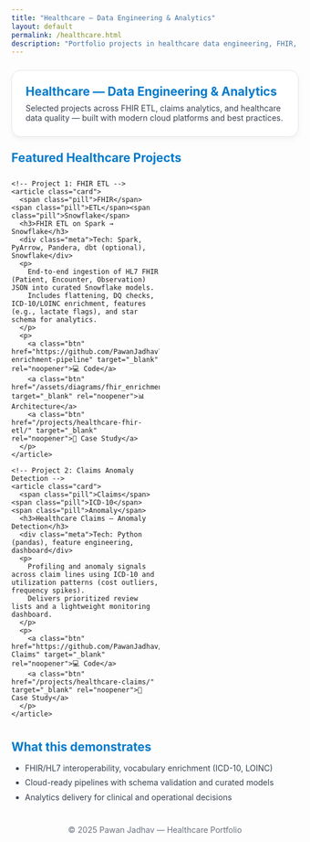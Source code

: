 ```yaml
---
title: "Healthcare — Data Engineering & Analytics"
layout: default
permalink: /healthcare.html
description: "Portfolio projects in healthcare data engineering, FHIR, and analytics."
---
```


<section style="background:#fff;border:1px solid #e5e7eb;border-radius:16px;padding:24px;margin:24px 0;box-shadow:0 4px 10px rgba(0,0,0,.05);">
  <h1 style="color:#007ACC;margin:0 0 8px;">Healthcare — Data Engineering & Analytics</h1>
  <p style="color:#374151;margin:0;">
    Selected projects across FHIR ETL, claims analytics, and healthcare data quality — built with modern cloud platforms and best practices.
  </p>
</section>

<style>
  .grid{display:grid;grid-template-columns:repeat(2,minmax(260px,1fr));gap:16px}
  @media(max-width:800px){.grid{grid-template-columns:1fr}}
  .card{border:1px solid #e5e7eb;border-radius:12px;background:#fff;padding:16px;box-shadow:0 2px 6px rgba(0,0,0,.04)}
  .card h3{margin:0 0 6px;color:#1f2937}
  .card p{margin:0 0 10px;color:#374151;line-height:1.6}
  .meta{font-size:12px;color:#6b7280;margin-bottom:6px}
  .btn{display:inline-flex;align-items:center;justify-content:center;padding:6px 12px;border-radius:8px;border:1px solid #e5e7eb;background:#f8fafc;color:#111827;text-decoration:none;font-size:14px;margin-right:8px}
  .btn:hover{background:#fff;box-shadow:0 4px 14px rgba(0,0,0,.08)}
  .pill{display:inline-block;background:#eff6ff;color:#0f2e5e;border:1px solid #dbeafe;padding:2px 8px;border-radius:999px;font-size:12px;margin-right:6px}
</style>

<section style="margin:24px 0;">
  <h2 style="color:#007ACC;margin:0 0 12px;">Featured Healthcare Projects</h2>
  <div class="grid">

    <!-- Project 1: FHIR ETL -->
    <article class="card">
      <span class="pill">FHIR</span><span class="pill">ETL</span><span class="pill">Snowflake</span>
      <h3>FHIR ETL on Spark → Snowflake</h3>
      <div class="meta">Tech: Spark, PyArrow, Pandera, dbt (optional), Snowflake</div>
      <p>
        End-to-end ingestion of HL7 FHIR (Patient, Encounter, Observation) JSON into curated Snowflake models.
        Includes flattening, DQ checks, ICD-10/LOINC enrichment, features (e.g., lactate flags), and star schema for analytics.
      </p>
      <p>
        <a class="btn" href="https://github.com/PawanJadhav7/fhir-enrichment-pipeline" target="_blank" rel="noopener">💻 Code</a>
        <a class="btn" href="/assets/diagrams/fhir_enrichment_arch.png" target="_blank" rel="noopener">📊 Architecture</a>
        <a class="btn" href="/projects/healthcare-fhir-etl/" target="_blank" rel="noopener">📄 Case Study</a>
      </p>
    </article>

    <!-- Project 2: Claims Anomaly Detection -->
    <article class="card">
      <span class="pill">Claims</span><span class="pill">ICD-10</span><span class="pill">Anomaly</span>
      <h3>Healthcare Claims — Anomaly Detection</h3>
      <div class="meta">Tech: Python (pandas), feature engineering, dashboard</div>
      <p>
        Profiling and anomaly signals across claim lines using ICD-10 and utilization patterns (cost outliers, frequency spikes).
        Delivers prioritized review lists and a lightweight monitoring dashboard.
      </p>
      <p>
        <a class="btn" href="https://github.com/PawanJadhav/Healthcare-Claims" target="_blank" rel="noopener">💻 Code</a>
        <a class="btn" href="/projects/healthcare-claims/" target="_blank" rel="noopener">📄 Case Study</a>
      </p>
    </article>

  </div>
</section>

<section style="margin:24px 0;">
  <h2 style="color:#007ACC;margin:0 0 12px;">What this demonstrates</h2>
  <ul style="margin:0;color:#374151;line-height:1.8;">
    <li>FHIR/HL7 interoperability, vocabulary enrichment (ICD-10, LOINC)</li>
    <li>Cloud-ready pipelines with schema validation and curated models</li>
    <li>Analytics delivery for clinical and operational decisions</li>
  </ul>
</section>

<section style="text-align:center;margin:36px 0 10px;color:#6b7280;font-size:14px;">
  © 2025 Pawan Jadhav — Healthcare Portfolio
</section>
